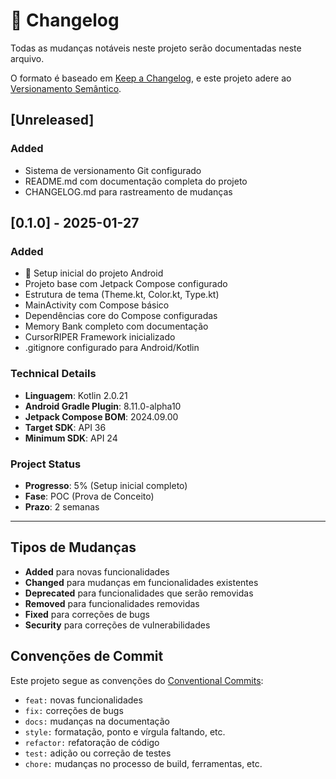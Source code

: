 # 📝 Changelog

Todas as mudanças notáveis neste projeto serão documentadas neste arquivo.

O formato é baseado em [Keep a Changelog](https://keepachangelog.com/pt-BR/1.0.0/),
e este projeto adere ao [Versionamento Semântico](https://semver.org/lang/pt-BR/).

## [Unreleased]

### Added
- Sistema de versionamento Git configurado
- README.md com documentação completa do projeto
- CHANGELOG.md para rastreamento de mudanças

## [0.1.0] - 2025-01-27

### Added
- 🎉 Setup inicial do projeto Android
- Projeto base com Jetpack Compose configurado
- Estrutura de tema (Theme.kt, Color.kt, Type.kt)
- MainActivity com Compose básico
- Dependências core do Compose configuradas
- Memory Bank completo com documentação
- CursorRIPER Framework inicializado
- .gitignore configurado para Android/Kotlin

### Technical Details
- **Linguagem**: Kotlin 2.0.21
- **Android Gradle Plugin**: 8.11.0-alpha10
- **Jetpack Compose BOM**: 2024.09.00
- **Target SDK**: API 36
- **Minimum SDK**: API 24

### Project Status
- **Progresso**: 5% (Setup inicial completo)
- **Fase**: POC (Prova de Conceito)
- **Prazo**: 2 semanas

---

## Tipos de Mudanças

- **Added** para novas funcionalidades
- **Changed** para mudanças em funcionalidades existentes
- **Deprecated** para funcionalidades que serão removidas
- **Removed** para funcionalidades removidas
- **Fixed** para correções de bugs
- **Security** para correções de vulnerabilidades

## Convenções de Commit

Este projeto segue as convenções do [Conventional Commits](https://www.conventionalcommits.org/):

- `feat:` novas funcionalidades
- `fix:` correções de bugs
- `docs:` mudanças na documentação
- `style:` formatação, ponto e vírgula faltando, etc.
- `refactor:` refatoração de código
- `test:` adição ou correção de testes
- `chore:` mudanças no processo de build, ferramentas, etc. 